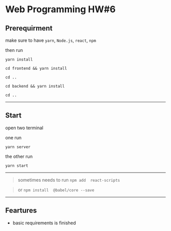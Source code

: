 # Web Programming HW#6
## Prerequirment

make sure to have `yarn`, `Node.js`, `react`, `npm`

then run 

```yarn install``` 

```cd frontend && yarn install``` 

```cd ..```

```cd backend && yarn install``` 

```cd ..```

---

## Start
open two terminal

one run 

```yarn server```

the other run

```yarn start```

---

> sometimes needs to run `npm add 
> react-scripts`

> or `npm install  @babel/core --save`

---

## Feartures

- basic requirements is finished
